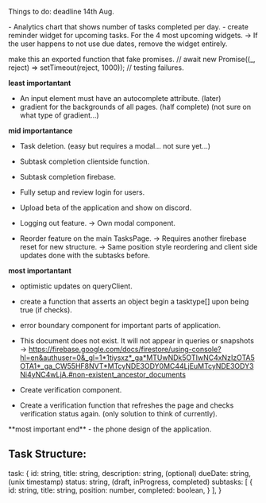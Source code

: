Things to do: deadline 14th Aug.

<WidgetIdeas>
- Analytics chart that shows number of tasks completed per day.
- create reminder widget for upcoming tasks. For the 4 most upcoming widgets.
  -> If the user happens to not use due dates, remove the widget entirely.
</WidgetIdeas>
<CurrentPlan>

make this an exported function that fake promises.
// await new Promise((_, reject) => setTimeout(reject, 1000)); // testing failures.

**least importantant**
- An input element must have an autocomplete attribute. (later)
- gradient for the backgrounds of all pages. (half complete) (not sure on what type of gradient...)

**mid importantance**
- Task deletion. (easy but requires a modal... not sure yet...)

- Subtask completion clientside function.
- Subtask completion firebase.

- Fully setup and review login for users.
- Upload beta of the application and show on discord.
- Logging out feature.
  -> Own modal component.

- Reorder feature on the main TasksPage.
  -> Requires another firebase reset for new structure.
  -> Same position style reordering and client side updates done with the subtasks before.

**most importantant**
- optimistic updates on queryClient.
- create a function that asserts an object begin a tasktype[] upon being true (if checks).

- error boundary component for important parts of application.
- This document does not exist. It will not appear in queries or snapshots
  -> https://firebase.google.com/docs/firestore/using-console?hl=en&authuser=0&_gl=1*1tiysxz*_ga*MTUwNDk5OTIwNC4xNzIzOTA5OTA1*_ga_CW55HF8NVT*MTcyNDE3ODY0MC44LjEuMTcyNDE3ODY3Ni4yNC4wLjA.#non-existent_ancestor_documents
- Create verification component.
- Create a verification function that refreshes the
  page and checks verification status again. (only solution to think of currently).
</CurrentPlan>
**most important end**

<AppWideIdeas>
- the phone design of the application.
</AppWideIdeas>


Task Structure:
--------------
task: {
  id: string,
  title: string,
  description: string, (optional)
  dueDate: string, (unix timestamp)
  status: string, (draft, inProgress, completed)
  subtasks: [
    {
      id: string,
      title: string,
      position: number,
      completed: boolean,
    }
  ],
}

